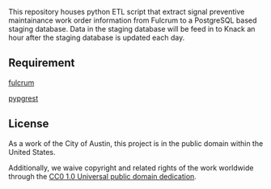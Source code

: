 This repository houses python ETL script that extract signal preventive maintainance work order information from Fulcrum to a PostgreSQL based staging database. Data in the staging database will be feed in to Knack an hour after the staging database is updated each day.



## Requirement

[fulcrum](https://github.com/fulcrumapp/fulcrum-python)

[pypgrest](https://pypi.org/project/pypgrest/)



## License

As a work of the City of Austin, this project is in the public domain within the United States.

Additionally, we waive copyright and related rights of the work worldwide through the [CC0 1.0 Universal public domain dedication](https://creativecommons.org/publicdomain/zero/1.0/).
